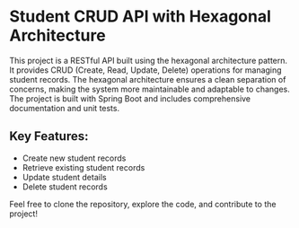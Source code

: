 # Student CRUD API with Hexagonal Architecture

This project is a RESTful API built using the hexagonal architecture pattern. It provides CRUD (Create, Read, Update, Delete) operations for managing student records. The hexagonal architecture ensures a clean separation of concerns, making the system more maintainable and adaptable to changes. The project is built with Spring Boot and includes comprehensive documentation and unit tests.

## Key Features:
- Create new student records
- Retrieve existing student records
- Update student details
- Delete student records

Feel free to clone the repository, explore the code, and contribute to the project!
